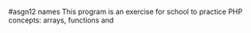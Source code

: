 #asgn12 names
This program is an exercise for school to practice PHP concepts: arrays, functions and